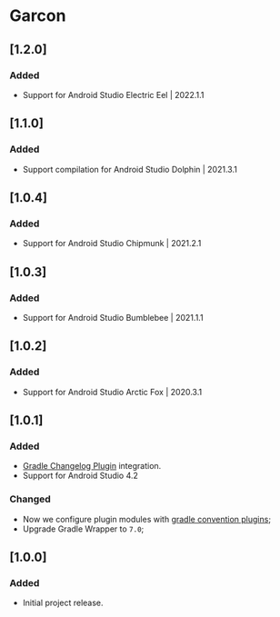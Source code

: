 # Garcon

## [1.2.0]
### Added
- Support for Android Studio Electric Eel | 2022.1.1

## [1.1.0]
### Added
- Support compilation for Android Studio Dolphin | 2021.3.1

## [1.0.4]
### Added
- Support for Android Studio Chipmunk | 2021.2.1

## [1.0.3]
### Added
- Support for Android Studio Bumblebee | 2021.1.1

## [1.0.2]
### Added
- Support for Android Studio Arctic Fox | 2020.3.1

## [1.0.1]
### Added
- [Gradle Changelog Plugin](https://github.com/JetBrains/gradle-changelog-plugin) integration.
- Support for Android Studio 4.2

### Changed
- Now we configure plugin modules with [gradle convention plugins](https://docs.gradle.org/current/samples/sample_convention_plugins.html);
- Upgrade Gradle Wrapper to `7.0`;

## [1.0.0]
### Added
- Initial project release.
